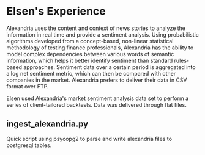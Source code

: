 # Elsen's Experience
Alexandria uses the content and context of news stories to analyze the information in real time and provide a sentiment analysis. Using probabilistic algorithms developed from a concept-based, non-linear statistical methodology of testing finance professionals, Alexandria has the ability to model complex dependencies between various words of semantic information, which helps it better identify sentiment than standard rules-based approaches. Sentiment data over a certain period is aggregated into a log net sentiment metric, which can then be compared with other companies in the market. Alexandria prefers to deliver their data in CSV format over FTP.

Elsen used Alexandria's market sentiment analysis data set to perform a series of client-tailored backtests. Data was delivered through flat files. 

## ingest_alexandria.py
Quick script using psycopg2 to parse and write alexandria files to postgresql tables.

